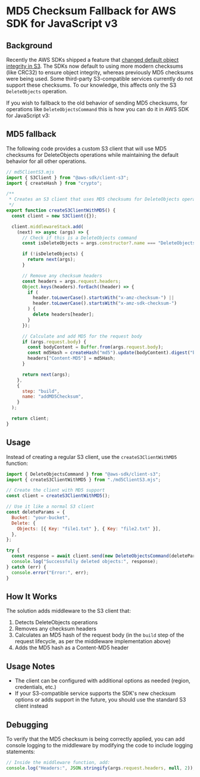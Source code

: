 # MD5 Checksum Fallback for AWS SDK for JavaScript v3

## Background

Recently the AWS SDKs shipped a feature that [changed default object integrity in S3](https://github.com/aws/aws-sdk-js-v3/issues/6810). The SDKs now default to using more modern checksums (like CRC32) to ensure object integrity, whereas previously MD5 checksums were being used. Some third-party S3-compatible services currently do not support these checksums. To our knowledge, this affects only the S3 `DeleteObjects` operation.

If you wish to fallback to the old behavior of sending MD5 checksums, for operations like `DeleteObjectsCommand` this is how you can do it in AWS SDK for JavaScript v3:

## MD5 fallback

The following code provides a custom S3 client that will use MD5 checksums for DeleteObjects operations while maintaining the default behavior for all other operations.

```javascript
// md5ClientS3.mjs
import { S3Client } from "@aws-sdk/client-s3";
import { createHash } from "crypto";

/**
 * Creates an S3 client that uses MD5 checksums for DeleteObjects operations
 */
export function createS3ClientWithMD5() {
  const client = new S3Client({});

  client.middlewareStack.add(
    (next) => async (args) => {
      // Check if this is a DeleteObjects command
      const isDeleteObjects = args.constructor?.name === "DeleteObjectsCommand" || args.input?.Delete !== undefined;

      if (!isDeleteObjects) {
        return next(args);
      }

      // Remove any checksum headers
      const headers = args.request.headers;
      Object.keys(headers).forEach((header) => {
        if (
          header.toLowerCase().startsWith("x-amz-checksum-") ||
          header.toLowerCase().startsWith("x-amz-sdk-checksum-")
        ) {
          delete headers[header];
        }
      });

      // Calculate and add MD5 for the request body
      if (args.request.body) {
        const bodyContent = Buffer.from(args.request.body);
        const md5Hash = createHash("md5").update(bodyContent).digest("base64");
        headers["Content-MD5"] = md5Hash;
      }

      return next(args);
    },
    {
      step: "build",
      name: "addMD5Checksum",
    }
  );

  return client;
}
```

## Usage

Instead of creating a regular S3 client, use the `createS3ClientWithMD5` function:

```javascript
import { DeleteObjectsCommand } from "@aws-sdk/client-s3";
import { createS3ClientWithMD5 } from "./md5ClientS3.mjs";

// Create the client with MD5 support
const client = createS3ClientWithMD5();

// Use it like a normal S3 client
const deleteParams = {
  Bucket: "your-bucket",
  Delete: {
    Objects: [{ Key: "file1.txt" }, { Key: "file2.txt" }],
  },
};

try {
  const response = await client.send(new DeleteObjectsCommand(deleteParams));
  console.log("Successfully deleted objects:", response);
} catch (err) {
  console.error("Error:", err);
}
```

## How It Works

The solution adds middleware to the S3 client that:

1. Detects DeleteObjects operations
2. Removes any checksum headers
3. Calculates an MD5 hash of the request body (in the `build` step of the request lifecycle, as per the middleware implementation above)
4. Adds the MD5 hash as a Content-MD5 header

## Usage Notes

- The client can be configured with additional options as needed (region, credentials, etc.)
- If your S3-compatible service supports the SDK's new checksum options or adds support in the future, you should use the standard S3 client instead

## Debugging

To verify that the MD5 checksum is being correctly applied, you can add console logging to the middleware by modifying the code to include logging statements:

```javascript
// Inside the middleware function, add:
console.log("Headers:", JSON.stringify(args.request.headers, null, 2));
```
